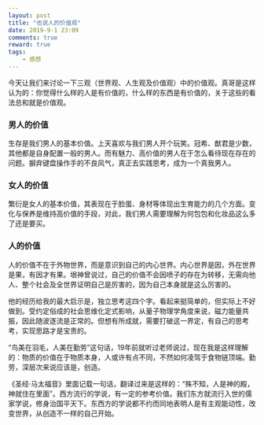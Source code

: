 ```yaml
---
layout: post
title: "也说人的价值观"
date: 2019-9-1 23:09
comments: true
reward: true
tags: 
	- 感想 
---
```

今天让我们来讨论一下三观（世界观、人生观及价值观）中的价值观。真哥是这样认为的：你觉得什么样的人是有价值的，什么样的东西是有价值的，关于这些的看法总和就是价值观。

<!-- more -->
### **男人的价值**

生存是我们男人的基本价值。上天喜欢与我们男人开个玩笑。冠希、猷君是少数，其他都是自身配置一般的男人。而有魅力、高价值的男人在于怎么看待现在存在的问题。摒弃键盘操作手的不良风气，真正去实践思考，成为一个真我男人。


### **女人的价值**

繁衍是女人的基本价值，其表现在于脸蛋、身材等体现出生育能力的几个方面。变化与保养是维持高价值的手段，对此，我们男人需要理解为何包包和化妆品这么多了还是要买。


### **人的价值**

人的价值不在于外物世界，而是意识到自己的内心世界。内心世界是因，外在世界是果，有因才有果。垠神曾说过，自己的价值不会因喷子的存在为转移，无需向他人、整个社会及全世界证明自己是厉害的，因为自己本身就是这么厉害的。

他的经历给我的最大启示是，独立思考这四个字。看起来挺简单的，但实际上不好做到。受约定俗成的社会思维化定式影响，从量子物理学角度来说，磁力能量共振，因此随波逐流是正常的。但想有所成就，需要打破这一界定，有自己的思考考，实现思路才是宝贵的。

“鸟美在羽毛，人美在勤劳”这句话，19年前就听过老师说过，现在我是这样理解的：物质的价值在于物质本身，人或许有点不同，不然如何凌驾于食物链顶端。勤劳，深层次来说应该是，创造。

《圣经·马太福音》里面记载一句话，翻译过来是这样的：“殊不知，人是神的殿，神就住在里面”。西方流行的学说，有一定的参考价值。我们东方就流行入世的儒家学说，修身治国平天下。东西方的学说都不约而同地表明人是有主观能动性，改变世界，从创造不一样的自己开始。